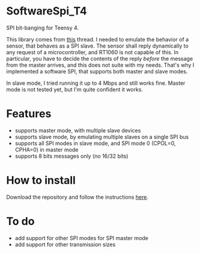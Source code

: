 # SoftwareSpi_T4

SPI bit-banging for Teensy 4.

This library comes from [this](https://forum.pjrc.com/index.php?threads/spi-slave-on-teensy-4-1.76286/) thread. I needed to emulate the behavior of a sensor, that behaves as a SPI slave. The sensor shall reply dynamically to any request of a microcontroller, and RT1060 is not capable of this. In particular, you have to decide the contents of the reply *before* the message from the master arrives, and this does not suite with my needs. That's why I implemented a software SPI, that supports both master and slave modes.

In slave mode, I tried running it up to 4 Mbps and still works fine.
Master mode is not tested yet, but I'm quite confident it works. 

# Features
* supports master mode, with multiple slave devices
* supports slave mode, by emulating multiple slaves on a single SPI bus
* supports all SPI modes in slave mode, and SPI mode 0 (CPOL=0, CPHA=0) in master mode
* supports 8 bits messages only (no 16/32 bits)

# How to install
Download the repository and follow the instructions [here](https://docs.arduino.cc/software/ide-v1/tutorials/installing-libraries/#importing-a-zip-library).

# To do
* add support for other SPI modes for SPI master mode
* add support for other transmission sizes
